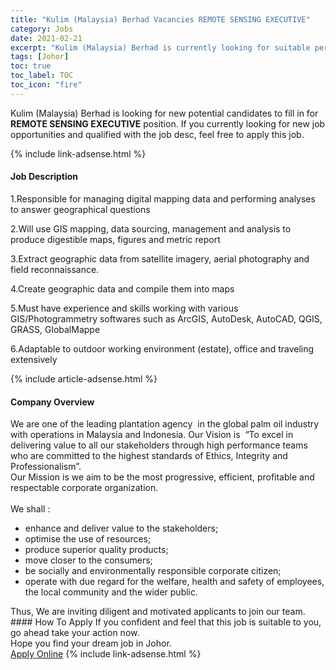 ```yaml
---
title: "Kulim (Malaysia) Berhad Vacancies REMOTE SENSING EXECUTIVE" 
category: Jobs 
date: 2021-02-21 
excerpt: "Kulim (Malaysia) Berhad is currently looking for suitable person to fill in the REMOTE SENSING EXECUTIVE which based in Johor" 
tags: [Johor] 
toc: true 
toc_label: TOC 
toc_icon: "fire" 
--- 
```


<p>Kulim (Malaysia) Berhad is looking for new potential candidates to fill in for <b>REMOTE SENSING EXECUTIVE</b> position. If you currently looking for new job opportunities and qualified with the job desc, feel free to apply this job.
</p>{% include link-adsense.html %} 
<div><div><h4>Job Description</h4></div><div><div><span><div><p>1.Responsible for managing digital mapping data and performing analyses to answer geographical questions</p><p>2.Will use GIS mapping, data sourcing, management and analysis to produce digestible maps, figures and metric report</p><p>3.Extract geographic data from satellite imagery, aerial photography and field reconnaissance.</p><p>4.Create geographic data and compile them into maps</p><p>5.Must have experience and skills working with various GIS/Photogrammetry softwares such as ArcGIS, AutoDesk, AutoCAD, QGIS, GRASS, GlobalMappe</p><p>6.Adaptable to outdoor working environment (estate), office and traveling extensively</p></div></span></div></div></div> 
{% include article-adsense.html %} 
<div><div><h4>Company Overview</h4></div><div><div><span><div><div>
<div>We are one of the leading plantation agency&#160; in the global palm oil industry with operations in Malaysia and Indonesia. Our Vision is&#160; &#8220;To excel in delivering value to all our stakeholders through high performance teams who are committed to the highest standards of Ethics, Integrity and Professionalism&#8221;.</div>
<div>Our Mission is we aim to be the most progressive, efficient, profitable and respectable corporate organization.<br>
<br>
We shall :</div>
<div>
<ul>
<li>enhance and deliver value to the stakeholders;</li>
<li>optimise the use of resources;</li>
<li>produce superior quality products;</li>
<li>move closer to the consumers;</li>
<li>be socially and environmentally responsible corporate citizen;</li>
<li>operate with due regard for the welfare, health and safety of employees, the local community and the wider public.</li>
</ul>
<div>Thus, We are&#160;inviting diligent and motivated applicants to join our team.</div>
</div>
</div></div></span></div></div></div> 
#### How To Apply 
If you confident and feel that this job is suitable to you, go ahead take your action now. <br/> 
Hope you find your dream job in Johor. <br/> 
<a href="https://www.jobstreet.com.my/en/job/remote-sensing-executive-4486812?jobId=jobstreet-my-job-4486812&" class="btn btn--info" target="_blank" rel="nofollow noopenner">Apply Online</a> 
{% include link-adsense.html %} 